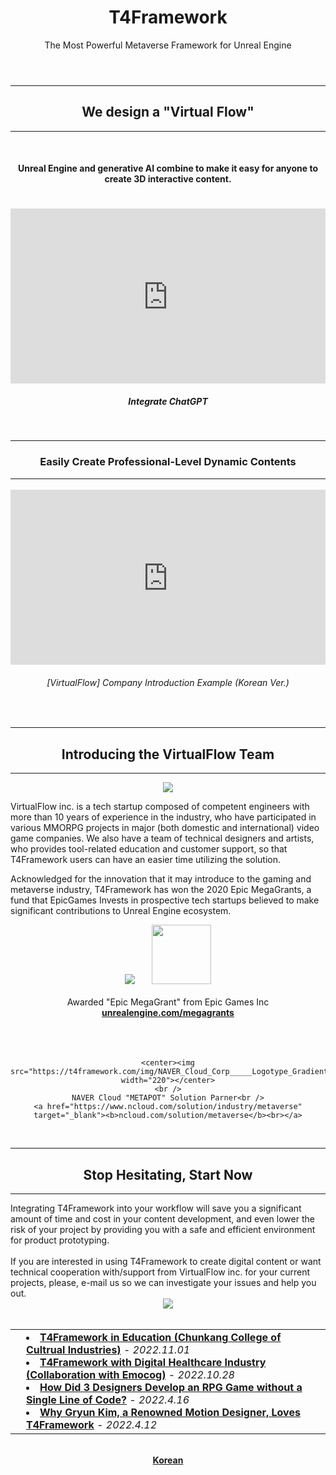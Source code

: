 ﻿---
layout: page
title: T4Framework
subtitle: The Most Powerful Metaverse Framework for Unreal Engine
---
<style>
    .embed-container {
        position: relative;
        padding-bottom: 56.25%;
        height: 0;
        overflow: hidden;
        max-width: 100%;
    }

    .embed-container iframe, .embed-container object, .embed-container embed {
        position: absolute;
		top: 1%;
		down: 1%;
        left: 0%;
        width: 100%;
        height: 100%;
    }
</style>
<hr />
<center><h2>We design a "Virtual Flow"</h2></center>
<hr />
<center><br /><h4>Unreal Engine and generative AI combine to make it easy for anyone to create 3D interactive content.</h4></center><br />
<div class="embed-container"><iframe src="https://www.youtube.com/embed/q3cdVJblMxk" frameborder="0"></iframe></div>
<center><h5>Integrate ChatGPT</h5></center>

<br />
<hr />
<center><h3>Easily Create Professional-Level Dynamic Contents</h3></center>
<hr />

<div class="embed-container"><iframe src="https://www.youtube.com/embed/wAPsqpR_eoA" frameborder="0"></iframe></div>
<center><h6>[VirtualFlow] Company Introduction Example (Korean Ver.)</h6></center>

<br />
<hr />
<center><h2>Introducing the VirtualFlow Team</h2></center>
<hr />
<center><img src="https://t4framework.com/img/T4framework_title2.png"></center>

VirtualFlow inc. is a tech startup composed of competent engineers with more than 10 years of experience in the industry, who have participated in various MMORPG projects in major (both domestic and international) video game companies.
We also have a team of technical designers and artists, who provides tool-related education and customer support, so that T4Framework users can have an easier time utilizing the solution.<br />

Acknowledged for the innovation that it may introduce to the gaming and metaverse industry, T4Framework has won the 2020 Epic MegaGrants, a fund that EpicGames Invests in prospective tech startups believed to make significant contributions to Unreal Engine ecosystem.
<center>
    <center><img src="https://t4framework.com/img/Epic_MegaGrants_Recipient_logo.png"> &nbsp; &nbsp; &nbsp; <img src="https://t4framework.com/img/UnrealEngineLogo.png" width="95"></center>
    <br />
    Awarded "Epic MegaGrant" from Epic Games Inc<br />
    <a href="https://www.unrealengine.com/en-US/megagrants" target="_blank"><b>unrealengine.com/megagrants</b><br><br><br><br></a>

    <center><img src="https://t4framework.com/img/NAVER_Cloud_Corp_____Logotype_Gradient.png" width="220"></center>
    <br />
    NAVER Cloud "METAPOT" Solution Parner<br />
    <a href="https://www.ncloud.com/solution/industry/metaverse" target="_blank"><b>ncloud.com/solution/metaverse</b><br></a>
</center>

<br />

<hr />
<center><h2>Stop Hesitating, Start Now</h2></center>
<hr />
Integrating T4Framework into your workflow will save you a significant amount of time and cost in your content development, and even lower the risk of your project by providing you with a safe and efficient environment for product prototyping.<br /><br />
If you are interested in using T4Framework to create digital content or want technical cooperation with/support from VirtualFlow inc. for your current projects, please, e-mail us so we can investigate your issues and help you out.<br />

<center><img src="https://t4framework.com/img/T4framework_title1.png"><br /><br /></center>

<table frame=void><tr>
<td width=1></td>
<td>
<li><a href="https://t4framework.com/CK_Midterm_en/"><b>T4Framework in Education (Chunkang College of Cultrual Industries)</b></a> - <i>2022.11.01</i></li>
<li><a href="https://t4framework.com/Emocog_en/"><b>T4Framework with Digital Healthcare Industry (Collaboration with Emocog)</b></a> - <i>2022.10.28</i></li>
<li><a href="https://t4framework.com/ProjectAlice_en/"><b>How Did 3 Designers Develop an RPG Game without a Single Line of Code?</b></a> - <i>2022.4.16</i></li>
<li><a href="https://t4framework.com/GryunKim_en/"><b>Why Gryun Kim, a Renowned Motion Designer, Loves T4Framework</b></a> - <i>2022.4.12</i></li>
</td>
</tr></table>

<center><br /><a href="https://t4framework.com/index_kr"><b>Korean</b></a></center>
